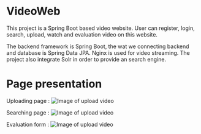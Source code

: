 # VideoWeb


This project is a Spring Boot based video website. User can register, login, search, upload, watch and evaluation video on this website.

The backend framework is Spring Boot, the wat we connecting backend and database is Spring Data JPA. Nginx is used for video streaming. The project also integrate Solr in order to provide an search engine. 

# Page presentation
Uploading page : ![Image of upload video](https://i.ibb.co/44MVgmN/Picture2.png)


Searching page : ![Image of upload video](https://i.ibb.co/j8skTCp/Picture1.png)


Evaluation form : ![Image of upload video](https://i.ibb.co/k69RqkN/Picture3.png)

